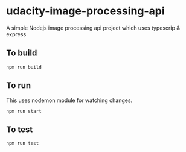 # udacity-image-processing-api
A simple Nodejs image processing api project which uses typescrip & express

## To build
```
npm run build
```
## To run
This uses nodemon module for watching changes.
```
npm run start
```
## To test
```
npm run test
```
